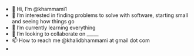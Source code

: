 - 👋 Hi, I’m @khammami1
- 👀 I’m interested in finding problems to solve with software, starting small and seeing how things go
- 🌱 I’m currently learning everything
- 💞️ I’m looking to collaborate on _____
- 📫 How to reach me @khalidbhammami at gmail dot com
- 
<!---
khammami1/khammami1 is a ✨ special ✨ repository because its `README.md` (this file) appears on your GitHub profile.
You can click the Preview link to take a look at your changes.
--->
